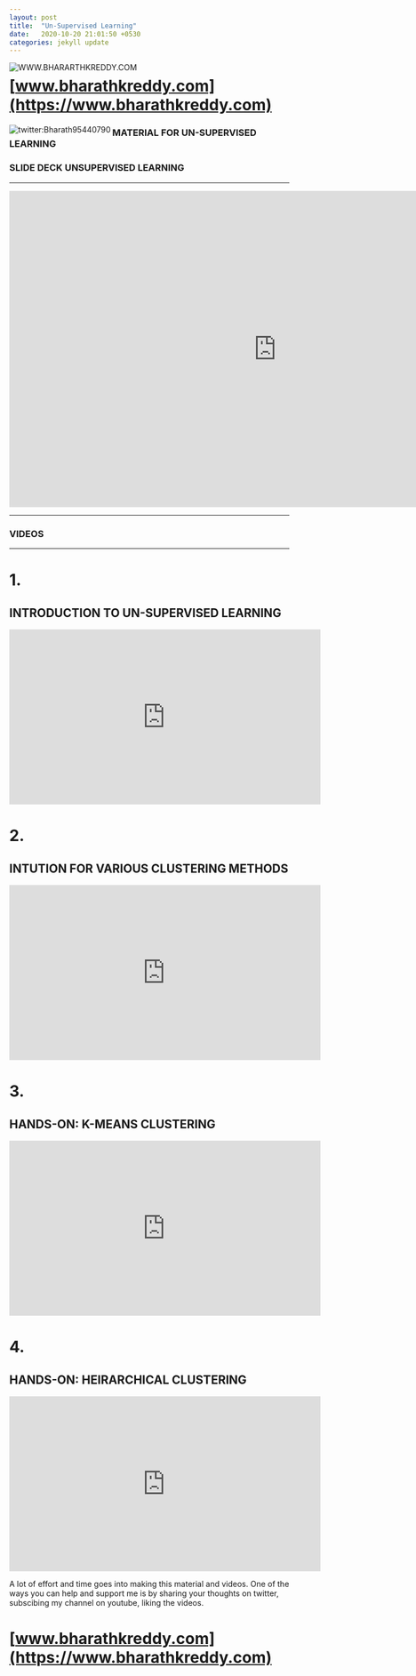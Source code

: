 ```yaml
---
layout: post
title:  "Un-Supervised Learning"
date:   2020-10-20 21:01:50 +0530
categories: jekyll update
---
```


<a href="https://www.bharathkreddy.com"><img align="left" src="https://i.imgur.com/axjt3Qe.png" alt="WWW.BHARARTHKREDDY.COM" title="www.bharathkreddy.com"></a>
# [www.bharathkreddy.com](https://www.bharathkreddy.com)

<a href="https://twitter.com/Bharath95440790"><img align="left" src="http://i.imgur.com/tXSoThF.png" alt="twitter:Bharath95440790"></a>

### MATERIAL FOR UN-SUPERVISED LEARNING


### SLIDE DECK UNSUPERVISED LEARNING
---

<iframe src="https://docs.google.com/presentation/d/e/2PACX-1vQSf4804-IRqIV9uFUtYNRmX8fExTCH_zDbApLD5EpgiIfRVfcCeNjYS-4Ll8e0iNyNTeTVkoSCIzFw/embed?start=false&loop=false&delayms=60000" frameborder="0" width="960" height="569" allowfullscreen="true" mozallowfullscreen="true" webkitallowfullscreen="true"></iframe>

---

### VIDEOS
---
# 1.
## INTRODUCTION TO UN-SUPERVISED LEARNING

<iframe width="560" height="315" src="https://www.youtube.com/embed/hEnd4PhCJPk" frameborder="0" allow="accelerometer; autoplay; clipboard-write; encrypted-media; gyroscope; picture-in-picture" allowfullscreen></iframe>

# 2.
## INTUTION FOR VARIOUS CLUSTERING METHODS

<iframe width="560" height="315" src="https://www.youtube.com/embed/KirpOQK_rn0" frameborder="0" allow="accelerometer; autoplay; clipboard-write; encrypted-media; gyroscope; picture-in-picture" allowfullscreen></iframe>

# 3. 
## HANDS-ON: K-MEANS CLUSTERING

<iframe width="560" height="315" src="https://www.youtube.com/embed/BwGx-iWBsVE" frameborder="0" allow="accelerometer; autoplay; clipboard-write; encrypted-media; gyroscope; picture-in-picture" allowfullscreen></iframe>

# 4.
## HANDS-ON: HEIRARCHICAL CLUSTERING

<iframe width="560" height="315" src="https://www.youtube.com/embed/ohodGjWeoRU" frameborder="0" allow="accelerometer; autoplay; clipboard-write; encrypted-media; gyroscope; picture-in-picture" allowfullscreen></iframe>

A lot of effort and time goes into making this material and videos. One of the ways you can help and support me is by sharing your thoughts on twitter, subscibing my channel on youtube, liking the videos.

# [www.bharathkreddy.com](https://www.bharathkreddy.com)


